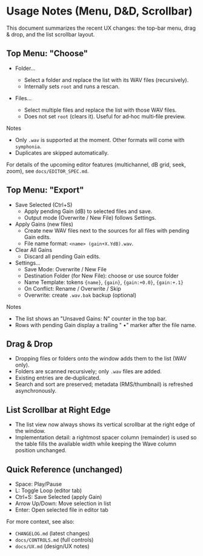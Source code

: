 # Usage Notes (Menu, D&D, Scrollbar)

This document summarizes the recent UX changes: the top-bar menu, drag & drop, and the list scrollbar layout.

## Top Menu: "Choose"

- Folder...
  - Select a folder and replace the list with its WAV files (recursively).
  - Internally sets `root` and runs a rescan.

- Files...
  - Select multiple files and replace the list with those WAV files.
  - Does not set `root` (clears it). Useful for ad‑hoc multi‑file preview.

Notes
- Only `.wav` is supported at the moment. Other formats will come with `symphonia`.
- Duplicates are skipped automatically.

For details of the upcoming editor features (multichannel, dB grid, seek, zoom), see `docs/EDITOR_SPEC.md`.

## Top Menu: "Export"

- Save Selected (Ctrl+S)
  - Apply pending Gain (dB) to selected files and save.
  - Output mode (Overwrite / New File) follows Settings.
- Apply Gains (new files)
  - Create new WAV files next to the sources for all files with pending Gain edits.
  - File name format: `<name> (gain+X.YdB).wav`.
- Clear All Gains
  - Discard all pending Gain edits.
- Settings…
  - Save Mode: Overwrite / New File
  - Destination Folder (for New File): choose or use source folder
  - Name Template: tokens `{name}`, `{gain}`, `{gain:+0.0}`, `{gain:+.1}`
  - On Conflict: Rename / Overwrite / Skip
  - Overwrite: create `.wav.bak` backup (optional)

Notes
- The list shows an "Unsaved Gains: N" counter in the top bar.
- Rows with pending Gain display a trailing " •" marker after the file name.

## Drag & Drop

- Dropping files or folders onto the window adds them to the list (WAV only).
- Folders are scanned recursively; only `.wav` files are added.
- Existing entries are de‑duplicated.
- Search and sort are preserved; metadata (RMS/thumbnail) is refreshed asynchronously.

## List Scrollbar at Right Edge

- The list view now always shows its vertical scrollbar at the right edge of the window.
- Implementation detail: a rightmost spacer column (remainder) is used so the table fills the available width while keeping the Wave column position unchanged.

## Quick Reference (unchanged)

- Space: Play/Pause
- L: Toggle Loop (editor tab)
- Ctrl+S: Save Selected (apply Gain)
- Arrow Up/Down: Move selection in list
- Enter: Open selected file in editor tab

For more context, see also:
- `CHANGELOG.md` (latest changes)
- `docs/CONTROLS.md` (full controls)
- `docs/UX.md` (design/UX notes)
